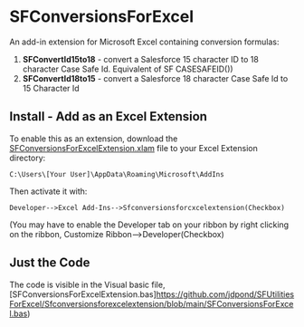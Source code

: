 # SFConversionsForExcel

An add-in extension for Microsoft Excel containing conversion formulas:

1. **SFConvertId15to18** - convert a Salesforce 15 character ID to 18 character Case Safe Id. Equivalent of SF CASESAFEID())
1. **SFConvertId18to15** - convert a Salesforce 18 character Case Safe Id to 15 Character Id

## Install - Add as an Excel Extension

To enable this as an extension, download the [SFConversionsForExcelExtension.xlam](https://github.com/jdpond/SFUtilitiesForExcel/Sfconversionsforexcelextension/blob/main/SFConversionsForExcel.xlam) file to your Excel Extension directory:

`C:\Users\[Your User]\AppData\Roaming\Microsoft\AddIns`

Then activate it with:

`Developer-->Excel Add-Ins-->Sfconversionsforcxcelextension(Checkbox)`

(You may have to enable the Developer tab on your ribbon by right clicking on the ribbon, Customize Ribbon-->Developer(Checkbox)

## Just the Code
The code is visible in the Visual basic file, [SFConversionsForExcelExtension.bas]https://github.com/jdpond/SFUtilitiesForExcel/Sfconversionsforexcelextension/blob/main/SFConversionsForExcel.bas)  